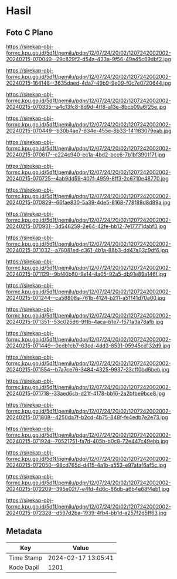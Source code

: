 # Hasil

## Foto C Plano

https://sirekap-obj-formc.kpu.go.id/5d1f/pemilu/pdpr/12/07/24/20/02/1207242002002-20240215-070049--29c829f2-d54a-433a-9f56-49a45c69dbf2.jpg

https://sirekap-obj-formc.kpu.go.id/5d1f/pemilu/pdpr/12/07/24/20/02/1207242002002-20240215-164148--3635daed-4da7-49b9-9e09-f0c7e0720644.jpg

https://sirekap-obj-formc.kpu.go.id/5d1f/pemilu/pdpr/12/07/24/20/02/1207242002002-20240215-070335--a4c13fc8-8d9d-4ff8-a13e-8bcb09a6f25e.jpg

https://sirekap-obj-formc.kpu.go.id/5d1f/pemilu/pdpr/12/07/24/20/02/1207242002002-20240215-070449--b30b4ae7-634e-455e-8b33-141183079eab.jpg

https://sirekap-obj-formc.kpu.go.id/5d1f/pemilu/pdpr/12/07/24/20/02/1207242002002-20240215-070617--c224c940-ec1a-4bd2-bcc6-7b1bf390117f.jpg

https://sirekap-obj-formc.kpu.go.id/5d1f/pemilu/pdpr/12/07/24/20/02/1207242002002-20240215-070725--4ab9dd59-407f-4959-8ff3-2c6710e48770.jpg

https://sirekap-obj-formc.kpu.go.id/5d1f/pemilu/pdpr/12/07/24/20/02/1207242002002-20240215-070829--66fae830-5a39-4de5-8168-778f89d8d89a.jpg

https://sirekap-obj-formc.kpu.go.id/5d1f/pemilu/pdpr/12/07/24/20/02/1207242002002-20240215-070931--3d546259-2e64-42fe-bb12-7e17771dabf3.jpg

https://sirekap-obj-formc.kpu.go.id/5d1f/pemilu/pdpr/12/07/24/20/02/1207242002002-20240215-071032--a78081ed-c361-4b1a-88b3-dd47a03c9df6.jpg

https://sirekap-obj-formc.kpu.go.id/5d1f/pemilu/pdpr/12/07/24/20/02/1207242002002-20240215-071129--9bf40b80-9e14-4a05-92a5-db91e89a146f.jpg

https://sirekap-obj-formc.kpu.go.id/5d1f/pemilu/pdpr/12/07/24/20/02/1207242002002-20240215-071244--ca58808a-761b-4124-b211-a51141d70a00.jpg

https://sirekap-obj-formc.kpu.go.id/5d1f/pemilu/pdpr/12/07/24/20/02/1207242002002-20240215-071351--53c025d6-9f1b-4aca-b1e7-f571a3a78afb.jpg

https://sirekap-obj-formc.kpu.go.id/5d1f/pemilu/pdpr/12/07/24/20/02/1207242002002-20240215-071449--0cdb1cb7-63cd-4dd3-8531-05945cd132d9.jpg

https://sirekap-obj-formc.kpu.go.id/5d1f/pemilu/pdpr/12/07/24/20/02/1207242002002-20240215-071554--b7a7ce76-3484-4325-9937-23cff0bd6beb.jpg

https://sirekap-obj-formc.kpu.go.id/5d1f/pemilu/pdpr/12/07/24/20/02/1207242002002-20240215-071718--33aed6cb-d21f-4178-bb16-2a2bfbe9bce8.jpg

https://sirekap-obj-formc.kpu.go.id/5d1f/pemilu/pdpr/12/07/24/20/02/1207242002002-20240215-071808--4250da7f-b2cd-4b75-848f-fe4edb7e2e73.jpg

https://sirekap-obj-formc.kpu.go.id/5d1f/pemilu/pdpr/12/07/24/20/02/1207242002002-20240215-071924--70521751-fa7d-405b-b0c8-72e447c49ebb.jpg

https://sirekap-obj-formc.kpu.go.id/5d1f/pemilu/pdpr/12/07/24/20/02/1207242002002-20240215-072050--98cd765d-d415-4a1b-a553-e97afaf6af5c.jpg

https://sirekap-obj-formc.kpu.go.id/5d1f/pemilu/pdpr/12/07/24/20/02/1207242002002-20240215-072209--395e02f7-e4fd-4d6c-86db-a6b4e68f4eb1.jpg

https://sirekap-obj-formc.kpu.go.id/5d1f/pemilu/pdpr/12/07/24/20/02/1207242002002-20240215-072328--d567d2ba-1939-4fb4-bb1d-a257f2d5ff63.jpg


## Metadata

| Key        | Value               |
| ---------- | ------------------- |
| Time Stamp | 2024-02-17 13:05:41 |
| Kode Dapil | 1201                |



